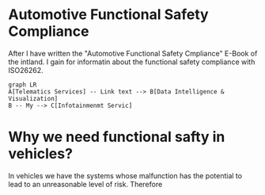 # Automotive Functional Safety Compliance

After I have written the "Automotive Functional Safety Cmpliance" E-Book of the intland. I gain for informatin about the functional safety compliance with ISO26262.
```mermaid
graph LR
A[Telematics Services] -- Link text --> B[Data Intelligence & Visualization]
B -- My --> C[Infotainmenmt Servic]
```

# Why we need functional safty in vehicles?

In vehicles we have the systems whose malfunction has the potential to lead to an unreasonable level of risk. Therefore 
<!--stackedit_data:
eyJoaXN0b3J5IjpbLTQzNTcyNDUzOCw3NzkyNzY0MTQsLTM0Nj
I3NjQ1Niw3OTU4MTYwMTYsLTQ0MDg5NDQyOCwtOTMxMjc0MjY3
LDM4ODMwMzA3OF19
-->